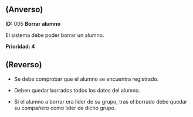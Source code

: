 ## (**Anverso**)

**ID:** 005 **Borrar alumno**                              

El sistema debe poder borrar un alumno.

**Prioridad: 4**

## (**Reverso**)

+ Se debe comprobar que el alumno se encuentra registrado.

+ Deben quedar borrados todos los datos del alumno.

+ Si el alumno a borrar era lider de su grupo, tras el borrado debe quedar su compañero como lider de dicho grupo.

